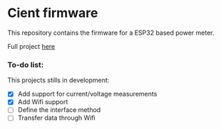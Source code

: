 # Cient firmware 

This repository contains the firmware for a ESP32 based power meter.

Full project [here](https://github.com/DMDC-estagio)

### To-do list:

This projects stills in development:

- [x] Add support for current/voltage measurements
- [x] Add Wifi support
- [ ] Define the interface method
- [ ] Transfer data through Wifi